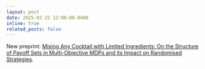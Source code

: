```yaml
---
layout: post
date: 2025-02-25 12:00:00-0400
inline: true
related_posts: false
---
```


New preprint: <a href="https://arxiv.org/abs/2502.18296">Mixing Any Cocktail with Limited Ingredients: On the Structure of Payoff Sets in Multi-Objective MDPs and its Impact on Randomised Strategies</a>.
